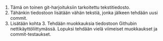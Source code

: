 1. Tämä on toinen git-harjoituksiin tarkoitettu tekstitiedosto.
2. Tähänkin tiedostoon lisätään vähän tekstiä, jonka jälkeen tehdään uusi commit.
3. Lisätään kohta 3.
Tehdään muokkauksia tiedostoon Githubin nettikäyttöliittymässä.
Lopuksi tehdään vielä viimeiset muokkaukset ja commit-testaukset.